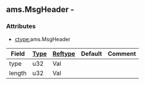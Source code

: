## ams.MsgHeader -


### Attributes
<a href="#attributes"></a>
<!-- dev.mdmark  mdmark:MDSECTION  state:BEG_AUTO  param:Attributes -->
* [ctype:](/txt/ssimdb/dmmeta/ctype.md)ams.MsgHeader

|Field|[Type](/txt/ssimdb/dmmeta/ctype.md)|[Reftype](/txt/ssimdb/dmmeta/reftype.md)|Default|Comment|
|---|---|---|---|---|
|type|u32|Val|||
|length|u32|Val|||

<!-- dev.mdmark  mdmark:MDSECTION  state:END_AUTO  param:Attributes -->

